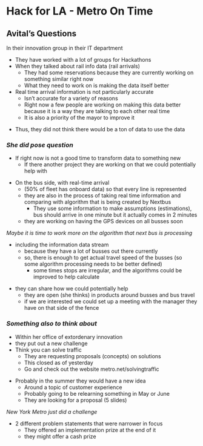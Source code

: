 # Hack for LA - Metro On Time
## Avital’s Questions
In their innovation group in their IT department
- They have worked with a lot of groups for Hackathons
- When they talked about rail info data (rail arrivals)
	- They had some reservations because they are currently working on something similar right now
	- What they need to work on is making the data itself better
- Real time arrival information is not particularly accurate
	- Isn’t accurate for a variety of reasons
	- Right now a few people are working on making this data better because it is a way they are talking to each other real time
	- It is also a priority of the mayor to improve it
* Thus, they did not think there would be a ton of data to use the data

### *She did pose question*
- If right now is not a good time to transform data to something new
	- If there another project they are working on that we could potentially help with
* On the bus side, with real-time arrival 
	* (50% of fleet has onboard data) so that every line is represented
	* they are also in the process of taking real time information and comparing with algorithm that is being created by Nextbus
		* They use some information to make assumptions (estimations), bus should arrive in one minute but it actually comes in 2 minutes
	* they are working on having the GPS devices on all busses soon

*Maybe it is time to work more on the algorithm that next bus is processing*
- including the information data stream
	- because they have a lot of busses out there currently 
	- so, there is enough to get actual travel speed of the busses (so some algorithm processing needs to be better defined)
		- some times stops are irregular, and the algorithms could be improved to help calculate
* they can share how we could potentially help
	* they are open (she thinks) in products around busses and bus travel
	* if we are interested we could set up a meeting with the manager they have on that side of the fence

### *Something also to think about*
- Within her office of extordenary innovation
- they put out a new challenge
- Think you can solve traffic
	- They are requesting proposals (concepts) on solutions
	- This closed as of yesterday
	- Go and check out the website metro.net/solvingtraffic

* Probably in the summer they would have a new idea
	* Around a topic of customer experience 
	* Probably going to be relearning something in May or June
	* They are looking for a proposal (5 slides)

*New York Metro just did a challenge*
- 2 different problem statements that were narrower in focus
	- They offered an implementation prize at the end of it
	* they might offer a cash prize
